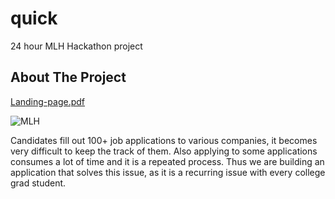 # quick
24 hour MLH Hackathon project


## About The Project
[Landing-page.pdf](https://github.com/shahaab/quick/files/9945248/Landing-page.pdf)

![MLH](https://user-images.githubusercontent.com/41134301/177699801-2444b4b4-2c2e-43b5-a0de-b242794d530b.png)

Candidates fill out 100+ job applications to various companies, it becomes very difficult to keep the track of them. 
Also applying to some applications consumes a lot of time and it is a repeated process.
Thus we are building an application that solves this issue, as it is a recurring issue with every college grad student.
